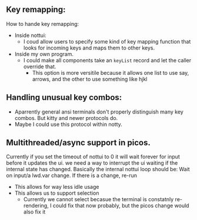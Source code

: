 ## Key remapping:

How to hande key remapping:
- Inside nottui:
  - I coud allow users to specify some kind of key mapping function that looks for incoming keys and maps them to other keys.
- Inside my own program.
  - I could make all components take an `keyList` record and let the caller override that.
    - This option is more versitile because it allows one list to use say, arrows, and the other to use something like hjkl

## Handling unusual key combos:
- Aparrently general ansi terminals don't properly distinguish many key combos. But kitty and newer protocols do.
- Maybe I could use this protocol within notty.


## Multithreaded/async support in picos.
Currently if you set the timeout of nottui to 0 it will wait forever for input before it updates the ui.
we need a way to interrupt the ui waiting if the internal state has changed.
Basically the internal nottui loop should be:
Wait on input/a lwd.var change.
If there is a change, re-run
- This allows for way less idle usage
- This allows us to support selection
  - Currently we cannot select becasue the terminal is constatnly re-rendering, I could fix that now probably, but the picos change would also fix it
